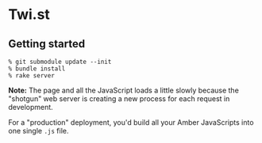 # Twi.st


## Getting started

```
% git submodule update --init
% bundle install
% rake server
```

**Note:** The page and all the JavaScript loads a little slowly because the
"shotgun" web server is creating a new process for each request in development.

For a "production" deployment, you'd build all your Amber JavaScripts into one
single `.js` file.
